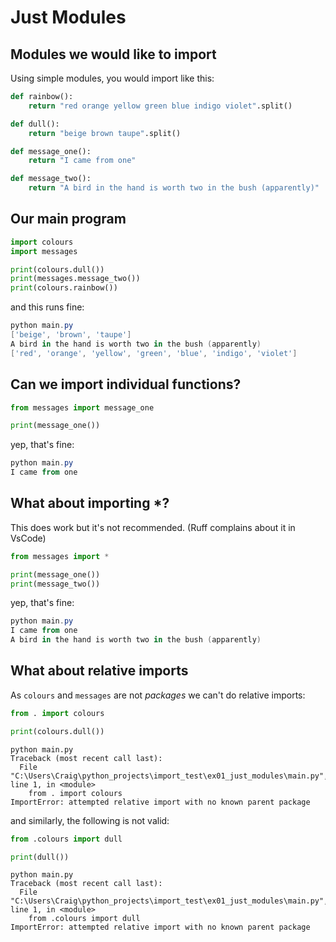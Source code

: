 # Just Modules

## Modules we would like to import
Using simple modules, you would import like this:
``` py title="colours.py"
def rainbow():
    return "red orange yellow green blue indigo violet".split()

def dull():
    return "beige brown taupe".split()
```

``` py title="messages.py"
def message_one():
    return "I came from one"

def message_two():
    return "A bird in the hand is worth two in the bush (apparently)"
```

## Our main program

``` py title="main.py" hl_lines="1 2"
import colours
import messages

print(colours.dull())
print(messages.message_two())
print(colours.rainbow())

```

and this runs fine:
``` powershell
python main.py
['beige', 'brown', 'taupe']
A bird in the hand is worth two in the bush (apparently)
['red', 'orange', 'yellow', 'green', 'blue', 'indigo', 'violet']
```

## Can we import individual functions?
``` py title="main.py" hl_lines="1"
from messages import message_one

print(message_one())
```

yep, that's fine:
``` powershell
python main.py
I came from one

```

## What about importing *?
This does work but it's not recommended. (Ruff complains about it in VsCode)
``` py title="main.py" hl_lines="1"
from messages import *

print(message_one())
print(message_two())
```

yep, that's fine:
``` powershell
python main.py
I came from one
A bird in the hand is worth two in the bush (apparently)

```

## What about relative imports
As `colours` and `messages` are not *packages* we can't do relative imports:
``` py title="main.py" hl_lines="1"
from . import colours

print(colours.dull())
```

``` powerscript
python main.py
Traceback (most recent call last):
  File "C:\Users\Craig\python_projects\import_test\ex01_just_modules\main.py", line 1, in <module>
    from . import colours
ImportError: attempted relative import with no known parent package
```

and similarly, the following is not valid:
``` py title="main.py" hl_lines="1"
from .colours import dull

print(dull())
```

``` powerscript
python main.py
Traceback (most recent call last):
  File "C:\Users\Craig\python_projects\import_test\ex01_just_modules\main.py", line 1, in <module>
    from .colours import dull
ImportError: attempted relative import with no known parent package
```
